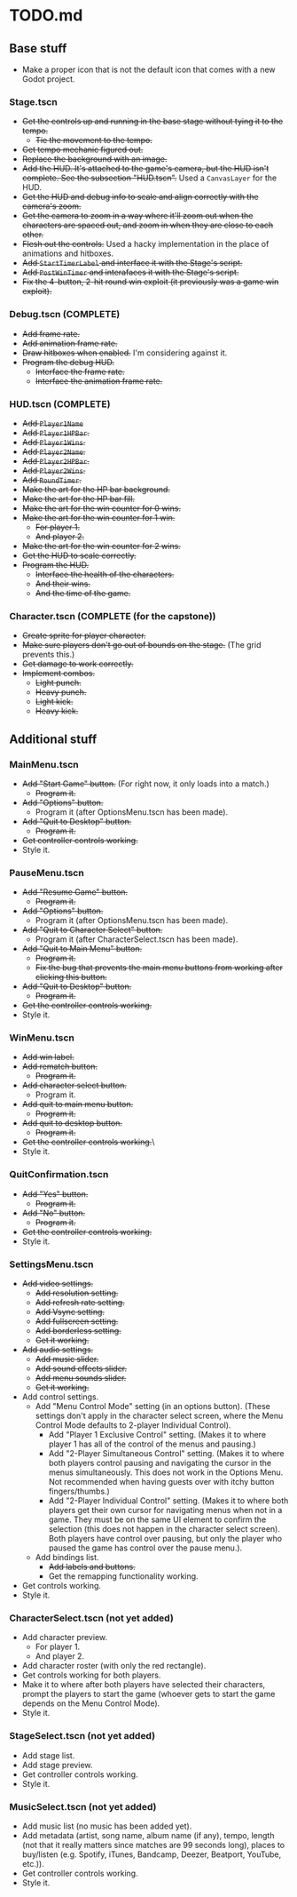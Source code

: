 # TODO.md

## Base stuff

* Make a proper icon that is not the default icon that comes with a new Godot project.

### Stage.tscn

* ~~Get the controls up and running in the base stage without tying it to the
  tempo.~~
  * ~~Tie the movement to the tempo.~~
* ~~Get tempo mechanic figured out.~~
* ~~Replace the background with an image.~~
* ~~Add the HUD. It's attached to the game's camera, but the HUD
  isn't complete. See the subsection "HUD.tscn".~~ Used a `CanvasLayer` for the HUD.
* ~~Get the HUD and debug info to scale and align correctly with the camera's zoom.~~
* ~~Get the camera to zoom in a way where it'll zoom out when the characters
  are spaced out, and zoom in when they are close to each other.~~
* ~~Flesh out the controls.~~ Used a hacky implementation in the place of animations and hitboxes.
* ~~Add `StartTimerLabel` and interface it with the Stage's script.~~
* ~~Add `PostWinTimer` and interafaces it with the Stage's script.~~
* ~~Fix the 4-button, 2-hit round win exploit (it previously was a game win exploit).~~

### Debug.tscn (COMPLETE)

* ~~Add frame rate.~~
* ~~Add animation frame rate.~~
* ~~Draw hitboxes when enabled.~~ I'm considering against it.
* ~~Program the debug HUD.~~
  * ~~Interface the frame rate.~~
  * ~~Interface the animation frame rate.~~

### HUD.tscn (COMPLETE)

* ~~Add `Player1Name`~~
* ~~Add `Player1HPBar`.~~
* ~~Add `Player1Wins`.~~
* ~~Add `Player2Name`.~~
* ~~Add `Player2HPBar`.~~
* ~~Add `Player2Wins`.~~
* ~~Add `RoundTimer`.~~
* ~~Make the art for the HP bar background.~~
* ~~Make the art for the HP bar fill.~~
* ~~Make the art for the win counter for 0 wins.~~
* ~~Make the art for the win counter for 1 win.~~
  * ~~For player 1.~~
  * ~~And player 2.~~
* ~~Make the art for the win counter for 2 wins.~~
* ~~Get the HUD to scale correctly.~~
* ~~Program the HUD.~~
  * ~~Interface the health of the characters.~~
  * ~~And their wins.~~
  * ~~And the time of the game.~~

### Character.tscn (COMPLETE (for the capstone))

* ~~Create sprite for player character.~~
* ~~Make sure players don't go out of bounds on the stage.~~ (The grid prevents
  this.)
* ~~Get damage to work correctly.~~
* ~~Implement combos.~~
  * ~~Light punch.~~
  * ~~Heavy punch.~~
  * ~~Light kick.~~
  * ~~Heavy kick.~~

## Additional stuff

### MainMenu.tscn

* ~~Add "Start Game" button.~~ (For right now, it only loads into a match.)
  * ~~Program it.~~
* ~~Add "Options" button.~~
  * Program it (after OptionsMenu.tscn has been made).
* ~~Add "Quit to Desktop" button.~~
  * ~~Program it.~~
* ~~Get controller controls working.~~
* Style it.

### PauseMenu.tscn

* ~~Add "Resume Game" button.~~
  * ~~Program it.~~
* ~~Add "Options" button.~~
  * Program it (after OptionsMenu.tscn has been made).
* ~~Add "Quit to Character Select" button.~~
  * Program it (after CharacterSelect.tscn has been made).
* ~~Add "Quit to Main Menu" button.~~
  * ~~Program it.~~
  * ~~Fix the bug that prevents the main menu buttons from working after
    clicking this button.~~
* ~~Add "Quit to Desktop" button.~~
  * ~~Program it.~~
* ~~Get the controller controls working.~~
* Style it.

### WinMenu.tscn

* ~~Add win label.~~
* ~~Add rematch button.~~
  * ~~Program it.~~
* ~~Add character select button.~~
  * Program it.
* ~~Add quit to main menu button.~~
  * ~~Program it.~~
* ~~Add quit to desktop button.~~
  * ~~Program it.~~
* ~~Get the controller controls working.~~\
* Style it.

### QuitConfirmation.tscn

* ~~Add "Yes" button.~~
  * ~~Program it.~~
* ~~Add "No" button.~~
  * ~~Program it.~~
* ~~Get the controller controls working.~~
* Style it.

### SettingsMenu.tscn

* ~~Add video settings.~~
  * ~~Add resolution setting.~~
  * ~~Add refresh rate setting.~~
  * ~~Add Vsync setting.~~
  * ~~Add fullscreen setting.~~
  * ~~Add borderless setting.~~
  * ~~Get it working.~~
* ~~Add audio settings.~~
  * ~~Add music slider.~~
  * ~~Add sound effects slider.~~
  * ~~Add menu sounds slider.~~
  * ~~Get it working.~~
* Add control settings.
  * Add "Menu Control Mode" setting (in an options button). (These settings don't
  apply in the character select screen, where the Menu Control Mode defaults to
  2-player Individual Control).
    * Add "Player 1 Exclusive Control" setting. (Makes it to where player 1 has
      all of the control of the menus and pausing.)
    * Add "2-Player Simultaneous Control" setting. (Makes it to where both
      players control pausing and navigating the cursor in the menus
      simultaneously. This does not work in the Options Menu. Not recommended
      when having guests over with itchy button fingers/thumbs.)
    * Add "2-Player Individual Control" setting. (Makes it to where both players
      get their own cursor for navigating menus when not in a game. They must be
      on the same UI element to confirm the selection (this does not happen in
      the character select screen). Both players have control over pausing, but
      only the player who paused the game has control over the pause menu.).
  * Add bindings list.
    * ~~Add labels and buttons.~~
    * Get the remapping functionality working.
* Get controls working.
* Style it.

### CharacterSelect.tscn (not yet added)

* Add character preview.
  * For player 1.
  * And player 2.
* Add character roster (with only the red rectangle).
* Get controls working for both players.
* Make it to where after both players have selected their characters, prompt
  the players to start the game (whoever gets to start the game depends on the
  Menu Control Mode).
* Style it.

### StageSelect.tscn (not yet added)

* Add stage list.
* Add stage preview.
* Get controller controls working.
* Style it.

### MusicSelect.tscn (not yet added)

* Add music list (no music has been added yet).
* Add metadata (artist, song name, album name (if any), tempo, length (not that
  it really matters since matches are 99 seconds long), places to buy/listen (e.g.
  Spotify, iTunes, Bandcamp, Deezer, Beatport, YouTube, etc.)).
* Get controller controls working.
* Style it.
